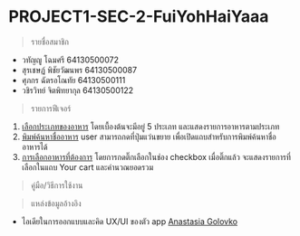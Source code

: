 # PROJECT1-SEC-2-FuiYohHaiYaaa


>รายชื่อสมาชิก
* วทัญญู โฉมศรี 64130500072
* สุรเชษฏ์ พิชัยวัฒนพร 64130500087 
* ศุภกร ฉัตรอโณทัย 64130500111
* วชิรวิทย์ จิตพิทยากุล 64130500122

>รายการฟีเจอร์
1. <ins>เลือกประเภทของอาหาร</ins> โดยเบื้องต้นจะมีอยู่ 5 ประเภท และแสดงรายการอาหารตามประเภท
2. <ins>พิมพ์ค้นหาชื่ออาหาร</ins> user สามารถกดที่ปุ่มแว่นขยาย เพื่อเปิดแถบสำหรับการพิมพ์ค้นหาชื่ออาหารได้
3. <ins>การเลือกอาหารที่ต้องการ</ins> โดยการกดติ๊กเลือกในช่อง checkbox เมื่อติ๊กแล้ว จะแสดงรายการที่เลือกในแถบ Your cart และคำนวณยอดรวม 
>คู่มือ/วิธีการใช้งาน


>แหล่งข้อมูลอ้างอิง
* ไอเดียในการออกแบบและคิด UX/UI ของตัว app [Anastasia Golovko](https://dribbble.com/shots/14803442-Food-Delivery-service-App-Design)
